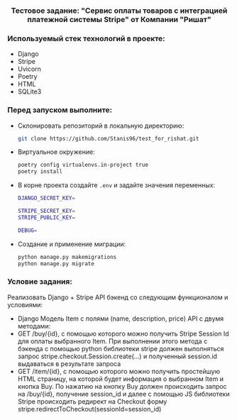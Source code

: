 
  <h3 align="center">Тестовое задание: "Сервис оплаты товаров с интеграцией платежной системы Stripe"
 от Компании "Ришат"</h3>

### Используемый стек технологий в проекте:
* Django
* Stripe
* Uvicorn
* Poetry
* HTML
* SQLite3

### Перед запуском выполните:
* Склонировать репозиторий в локальную директорию:
  ```sh
  git clone https://github.com/Stanis96/test_for_rishat.git
  ```
* Виртуальное окружение:
  ```sh
  poetry config virtualenvs.in-project true
  poetry install
  ```
* В корне проекта создайте ```.env``` и задайте значения переменных:
    ```sh
    DJANGO_SECRET_KEY=

    STRIPE_SECRET_KEY=
    STRIPE_PUBLIC_KEY=

    DEBUG=
    ```
* Cоздание и применение миграции:
    ```sh
    python manage.py makemigrations
    python manage.py migrate
    ```

### Условие задания:
Реализовать Django + Stripe API бэкенд со следующим функционалом и условиями:
* Django Модель Item с полями (name, description, price) 
API с двумя методами:
* GET /buy/{id}, c помощью которого можно получить Stripe Session Id для оплаты выбранного Item. При выполнении этого метода c бэкенда с помощью python библиотеки stripe должен выполняться запрос stripe.checkout.Session.create(...) и полученный session.id выдаваться в результате запроса
* GET /item/{id}, c помощью которого можно получить простейшую HTML страницу, на которой будет информация о выбранном Item и кнопка Buy. По нажатию на кнопку Buy должен происходить запрос на /buy/{id}, получение session_id и далее  с помощью JS библиотеки Stripe происходить редирект на Checkout форму stripe.redirectToCheckout(sessionId=session_id)
